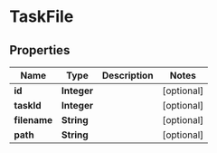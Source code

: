 

# TaskFile


## Properties

| Name | Type | Description | Notes |
|------------ | ------------- | ------------- | -------------|
|**id** | **Integer** |  |  [optional] |
|**taskId** | **Integer** |  |  [optional] |
|**filename** | **String** |  |  [optional] |
|**path** | **String** |  |  [optional] |



